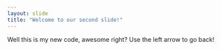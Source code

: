 ```yaml
---
layout: slide
title: "Welcome to our second slide!"
---
```

Well this is my new code, awesome right?
Use the left arrow to go back!
